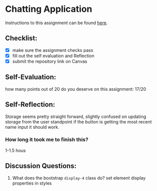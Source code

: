 Chatting Application
=====================
Instructions to this assignment can be found [here](https://it3049c.github.io/coursework/labs/chatting-app).

## Checklist:
- [x] make sure the assignment checks pass
- [x] fill out the self evaluation and Reflection
- [x] submit the repository link on Canvas

## Self-Evaluation:

how many points out of 20 do you deserve on this assignment: 17/20

## Self-Reflection:
<!-- Write your self-reflection under this line -->
Storage seems pretty straight forward, slightly confused on updating storage from the user standpoint if the button is getting the most recent name input it should work.
### How long it took me to finish this?
1-1.5 hous

## Discussion Questions:
1. What does the bootstrap `display-4` class do?
set element display properties in styles